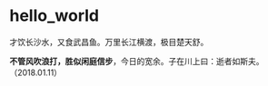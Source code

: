 
# hello_world
<p1>才饮长沙水，又食武昌鱼。万里长江横渡，极目楚天舒。</p1>
<p><b>不管风吹浪打，胜似闲庭信步</b>，今日的宽余。子在川上曰：逝者如斯夫。（2018.01.11）<p/>

